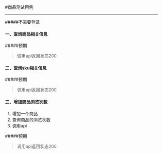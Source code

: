 #商品测试用例

---
#####不需要登录
#### 一、查询商品相关信息

#####预期
> 调用api返回状态200

#### 二、查询sku相关信息
#####预期
> 调用api返回状态200

#### 三、增加商品浏览次数
1. 增加一个商品
2. 查询商品的浏览次数
3. 调用api

#####预期
> 调用api返回状态200
